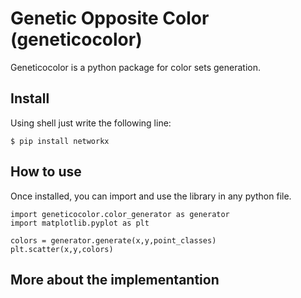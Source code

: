 # Genetic Opposite Color (geneticocolor)

Geneticocolor is a python package for color sets generation.

## Install
Using shell just write the following line:
```
$ pip install networkx
```
## How to use
Once installed, you can import and use the library in any python file.
```
import geneticocolor.color_generator as generator
import matplotlib.pyplot as plt

colors = generator.generate(x,y,point_classes)
plt.scatter(x,y,colors)

```
## More about the implementantion
